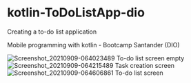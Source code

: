 # kotlin-ToDoListApp-dio
Creating a to-do list application

Mobile programming with kotlin - Bootcamp Santander (DIO)

![Screenshot_20210909-064023489](https://user-images.githubusercontent.com/62017502/132666411-a6193f80-fd2e-45f4-a26f-4b21dc81d134.jpg) To-do list screen empty 
![Screenshot_20210909-064215489](https://user-images.githubusercontent.com/62017502/132666420-02e1d6f7-8b14-4db8-a85b-e7ad6339d2ed.jpg) Task creation screen
![Screenshot_20210909-064606861](https://user-images.githubusercontent.com/62017502/132666424-fba28f9f-4209-44fb-b783-3f37ecbf841a.jpg) To-do list screen

